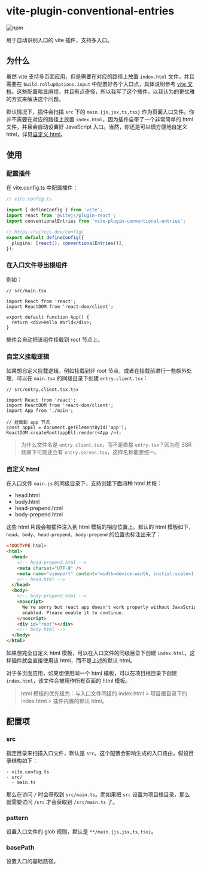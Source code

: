 # vite-plugin-conventional-entries

![npm](https://img.shields.io/npm/v/vite-plugin-conventional-entries)

用于自动识别入口的 vite 插件，支持多入口。

## 为什么

虽然 vite 支持多页面应用，但是需要在对应的路径上放置 `index.html` 文件，并且需要在 `build.rollupOptions.input` 中配置好各个入口点，具体说明参考 [vite 文档](https://vitejs.dev/guide/build.html#multi-page-app)。这些配置略显麻烦，并且有点奇怪，所以我写了这个插件，以我认为的更优雅的方式来解决这个问题。

默认情况下，插件会扫描 `src` 下的 `main.{js,jsx,ts,tsx}` 作为页面入口文件。你并不需要在对应的路径上放置 `index.html`，因为插件自带了一个非常简单的 html 文件，并且会自动设置好 JavaScript 入口。当然，你还是可以很方便地自定义 html，详见[自定义 html](#自定义-html)。

## 使用

### 配置插件

在 vite.config.ts 中配置插件：
```ts
// vite.config.ts

import { defineConfig } from 'vite';
import react from '@vitejs/plugin-react';
import conventionalEntries from 'vite-plugin-conventional-entries';

// https://vitejs.dev/config/
export default defineConfig({
  plugins: [react(), conventionalEntries()],
});
```

### 在入口文件导出根组件

例如：
```tsx
// src/main.tsx

import React from 'react';
import ReactDOM from 'react-dom/client';

export default function App() {
  return <div>Hello World</div>;
}
```

插件会自动把该组件挂载到 root 节点上。

### 自定义挂载逻辑

如果想自定义挂载逻辑，例如挂载到非 root 节点，或者在挂载前进行一些额外处理，可以在 `main.tsx` 的同级目录下创建 `entry.client.tsx`：
```tsx
// src/entry.client.tsx.tsx

import React from 'react';
import ReactDOM from 'react-dom/client';
import App from './main';

// 挂载到 app 节点
const appEl = document.getElementById('app');
ReactDOM.createRoot(appEl).render(<App />);
```

> 为什么文件名是 `entry.client.tsx`，而不是直接 `entry.tsx`？因为在 SSR 场景下可能还会有 `entry.server.tsx`，这样名称能更统一。

### 自定义 html

在入口文件 `main.js` 的同级目录下，支持创建下面四种 html 片段：
- head.html
- body.html
- head-prepend.html
- body-prepend.html

这些 html 片段会被插件注入到 html 模板的相应位置上。默认的 html 模板如下，`head`、`body`、`head-prepend`、`body-prepend` 的位置也标注出来了：
```html
<!DOCTYPE html>
<html>
  <head>
    <!-- head-prepend.html -->
    <meta charset="UTF-8" />
    <meta name="viewport" content="width=device-width, initial-scale=1.0" />
    <!-- head.html -->
  </head>
  <body>
    <!-- body-prepend.html -->
    <noscript>
      We're sorry but react app doesn't work properly without JavaScript
      enabled. Please enable it to continue.
    </noscript>
    <div id="root"></div>
    <!-- body.html -->
  </body>
</html>
```

如果想完全自定义 html 模板，可以在入口文件的同级目录下创建 `index.html`，这样插件就会直接使用该 html，而不是上述的默认 html。

对于多页面应用，如果想使用同一个 html 模板，可以在项目根目录下创建 `index.html`，该文件会被用作所有页面的 html 模板。

> html 模板的优先级为：与入口文件同级的 index.html > 项目根目录下的 index.html > 插件内置的默认 html。

## 配置项

### src

指定目录来扫描入口文件，默认是 `src`。这个配置会影响生成的入口路由，假设目录结构如下：
```
- vite.config.ts
- src/
  - main.ts
```

那么在访问 `/` 时会获取到 `src/main.ts`。而如果把 `src` 设置为项目根目录，那么就需要访问 `/src` 才会获取到 `/src/main.ts` 了。

### pattern

设置入口文件的 glob 规则，默认是 `**/main.{js,jsx,ts,tsx}`。

### basePath

设置入口的基础路径。
